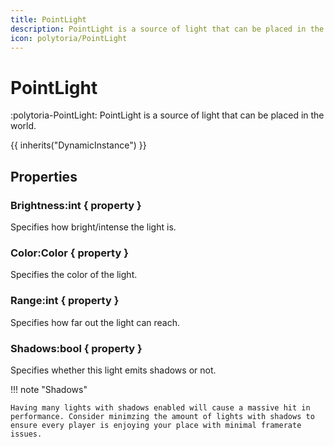 ```yaml
---
title: PointLight
description: PointLight is a source of light that can be placed in the world.
icon: polytoria/PointLight
---
```


# PointLight

:polytoria-PointLight: PointLight is a source of light that can be placed in the world.

{{ inherits("DynamicInstance") }}

## Properties

### Brightness:int { property }

Specifies how bright/intense the light is.

### Color:Color { property }

Specifies the color of the light.

### Range:int { property }

Specifies how far out the light can reach.

### Shadows:bool { property }

Specifies whether this light emits shadows or not.

!!! note "Shadows"

    Having many lights with shadows enabled will cause a massive hit in performance. Consider minimzing the amount of lights with shadows to ensure every player is enjoying your place with minimal framerate issues.
